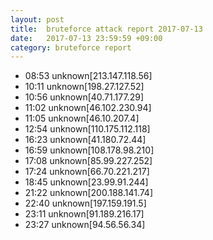 ```yaml
---
layout: post
title:  bruteforce attack report 2017-07-13
date:   2017-07-13 23:59:59 +09:00
category: bruteforce report
---
```


* 08:53 unknown[213.147.118.56]
* 10:11 unknown[198.27.127.52]
* 10:56 unknown[40.71.177.29]
* 11:02 unknown[46.102.230.94]
* 11:05 unknown[46.10.207.4]
* 12:54 unknown[110.175.112.118]
* 16:23 unknown[41.180.72.44]
* 16:59 unknown[108.178.98.210]
* 17:08 unknown[85.99.227.252]
* 17:24 unknown[66.70.221.217]
* 18:45 unknown[23.99.91.244]
* 21:22 unknown[200.188.141.74]
* 22:40 unknown[197.159.191.5]
* 23:11 unknown[91.189.216.17]
* 23:27 unknown[94.56.56.34]
